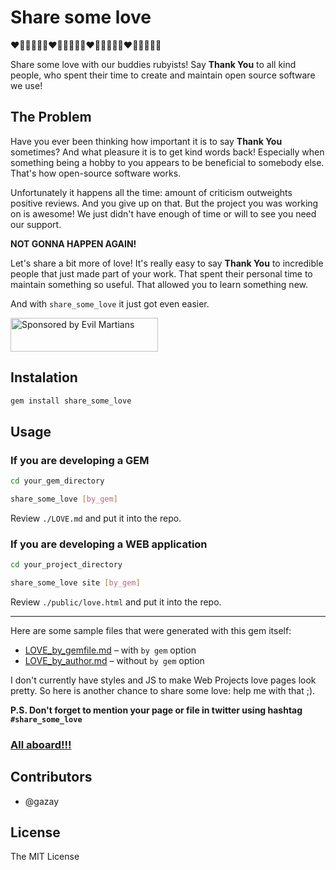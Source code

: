 # Share some love

:heart::green_heart::yellow_heart::blue_heart::purple_heart::sparkling_heart::heart::green_heart::yellow_heart::blue_heart::purple_heart::sparkling_heart::heart::green_heart::yellow_heart::blue_heart::purple_heart::sparkling_heart::heart::green_heart::yellow_heart::blue_heart::purple_heart::sparkling_heart:

Share some love with our buddies rubyists! Say **Thank You** to all kind people, who
spent their time to create and maintain open source software we use!

## The Problem

Have you ever been thinking how important it is to say **Thank You** sometimes?
And what pleasure it is to get kind words back! Especially when something being a
hobby to you appears to be beneficial to somebody else. That's how open-source software
works.

Unfortunately it happens all the time: amount of criticism outweights positive
reviews. And you give up on that. But the project you was working on is awesome!
We just didn't have enough of time or will to see you need our support.

**NOT GONNA HAPPEN AGAIN!**

Let's share a bit more of love! It's really easy to say **Thank You** to incredible
people that just made part of your work. That spent their personal time to maintain something
so useful. That allowed you to learn something new.

And with `share_some_love` it just got even easier.

<a href="https://evilmartians.com/?utm_source=share-some-love">
<img src="https://evilmartians.com/badges/sponsored-by-evil-martians.svg" alt="Sponsored by Evil Martians" width="236" height="54">
</a>

## Instalation

```bash
gem install share_some_love
```

## Usage

### If you are developing a GEM

```bash
cd your_gem_directory

share_some_love [by_gem]
```

Review `./LOVE.md` and put it into the repo.

### If you are developing a WEB application

```bash
cd your_project_directory

share_some_love site [by_gem]
```

Review `./public/love.html` and put it into the repo.

---

Here are some sample files that were generated with this gem itself:

  * [LOVE_by_gemfile.md](https://github.com/gazay/share_some_love/blob/master/LOVE_by_gem.md) – with `by gem` option
  * [LOVE_by_author.md](https://github.com/gazay/share_some_love/blob/master/LOVE_by_author.md) – without `by gem` option

I don't currently have styles and JS to make Web Projects love pages look pretty. So here is another chance to share some love: help me with that ;).

**P.S. Don't forget to mention your page or file in twitter using hashtag `#share_some_love`**

### [All aboard!!!](http://www.youtube.com/watch?v=Sr45DmZDjSc)

## Contributors

* @gazay

## License

The MIT License
